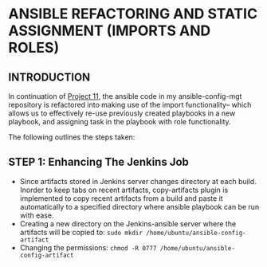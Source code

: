 # ANSIBLE REFACTORING AND STATIC ASSIGNMENT (IMPORTS AND ROLES)

## INTRODUCTION
In continuation of [Project 11](https://github.com/meetmayowa/DevOps-PBL/blob/main/Project11_Ansible_Configuration_Management_To_Automate_Several_Projects/project11.md), the ansible code in my ansible-config-mgt repository is refactored into making use of the import functionality– which allows us to effectively re-use previously created playbooks in a new playbook, and assigning task in the playbook with role functionality.

The following outlines the steps taken:

## STEP 1: Enhancing The Jenkins Job

* Since artifacts stored in Jenkins server changes directory at each build. Inorder to keep tabs on recent artifacts, copy-artifacts plugin is implemented to copy recent artifacts from a build and paste it automatically to a specified directory where ansible playbook can be run with ease.
* Creating a new directory on the Jenkins-ansible server where the artifacts will be copied to: `sudo mkdir /home/ubuntu/ansible-config-artifact`
* Changing the permissions: `chmod -R 0777 /home/ubuntu/ansible-config-artifact`